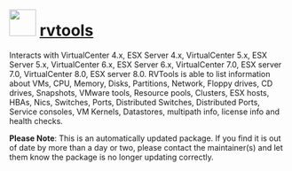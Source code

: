 ﻿# <img src="https://rawcdn.githack.com/virtualex-itv/chocolatey-packages/2dcfd72797ad9ed0ce34c5450962910ce1c146df/icons/rvtools.png" width="48" height="48"/> [rvtools](https://community.chocolatey.org/packages/rvtools)

Interacts with VirtualCenter 4.x, ESX Server 4.x, VirtualCenter 5.x, ESX Server 5.x, VirtualCenter 6.x, ESX Server 6.x, VirtualCenter 7.0, ESX server 7.0, VirtualCenter 8.0, ESX server 8.0. RVTools is able to list information about VMs, CPU, Memory, Disks, Partitions, Network, Floppy drives, CD drives, Snapshots, VMware tools, Resource pools, Clusters, ESX hosts, HBAs, Nics, Switches, Ports, Distributed Switches, Distributed Ports, Service consoles, VM Kernels, Datastores, multipath info, license info and health checks.

**Please Note**: This is an automatically updated package. If you find it is out of date by more than a day or two, please contact the maintainer(s) and let them know the package is no longer updating correctly.
